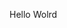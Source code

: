 Hello Wolrd




































































































































































































































































































































































































































































































































































































































































































































































































































































































































































































































































































































































































































































































































































































































































































































































































































































































































































































































































































































































































































































































































































































































































































































































































































































































































































































































































































































































































































































































































































































































































































































































































































































































































































































































































